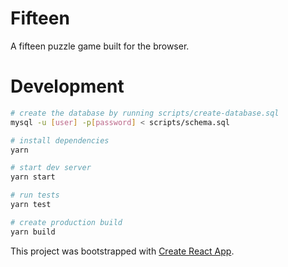 # Fifteen

A fifteen puzzle game built for the browser.

# Development

```bash
# create the database by running scripts/create-database.sql
mysql -u [user] -p[password] < scripts/schema.sql

# install dependencies
yarn

# start dev server
yarn start

# run tests
yarn test

# create production build
yarn build
```

This project was bootstrapped with [Create React App](https://github.com/facebook/create-react-app).
